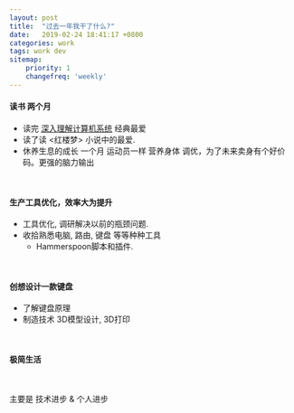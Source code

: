 ```yaml
---
layout: post
title:  "过去一年我干了什么?"
date:   2019-02-24 18:41:17 +0800
categories: work
tags: work dev
sitemap:
    priority: 1
    changefreq: 'weekly'
---
```



#### 读书  两个月

- 读完 [深入理解计算机系统](https://book.douban.com/subject/26912767/)  经典最爱
- 读了读 <红楼梦>    小说中的最爱.
- 休养生息的成长     一个月
        运动员一样 营养身体 调优，为了未来卖身有个好价码。更强的脑力输出

<br>

#### 生产工具优化，效率大为提升
- 工具优化, 调研解决以前的瓶颈问题.
- 收拾熟悉电脑, 路由, 键盘  等等种种工具
  - Hammerspoon脚本和插件.

<br>

#### 创想设计一款键盘

- 了解键盘原理
- 制造技术 3D模型设计, 3D打印

<br>


#### 极简生活

<br>

主要是 技术进步 & 个人进步

